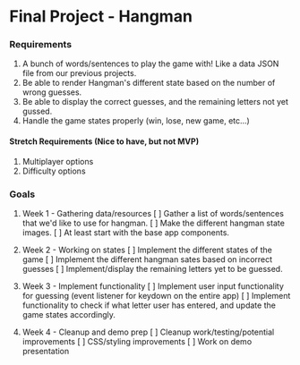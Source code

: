 # Final Project - Hangman

### Requirements

1. A bunch of words/sentences to play the game with! Like a data JSON file from our previous projects.
2. Be able to render Hangman's different state based on the number of wrong guesses.
3. Be able to display the correct guesses, and the remaining letters not yet gussed.
4. Handle the game states properly (win, lose, new game, etc...)

#### Stretch Requirements (Nice to have, but not MVP)

1. Multiplayer options
2. Difficulty options

### Goals

1. Week 1 - Gathering data/resources
   [ ] Gather a list of words/sentences that we'd like to use for hangman.
   [ ] Make the different hangman state images.
   [ ] At least start with the base app components.

2. Week 2 - Working on states
   [ ] Implement the different states of the game
   [ ] Implement the different hangman sates based on incorrect guesses
   [ ] Implement/display the remaining letters yet to be guessed.

3. Week 3 - Implement functionality
   [ ] Implement user input functionality for guessing (event listener for keydown on the entire app)
   [ ] Implement functionality to check if what letter user has entered, and update the game states accordingly.

4. Week 4 - Cleanup and demo prep
   [ ] Cleanup work/testing/potential improvements
   [ ] CSS/styling improvements
   [ ] Work on demo presentation
